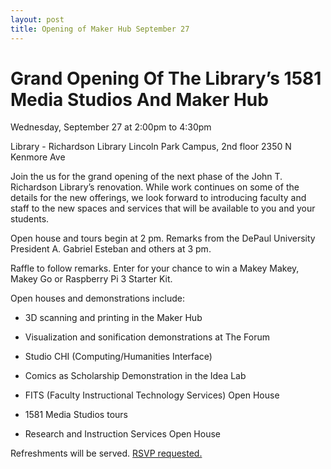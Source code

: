 ```yaml
---
layout: post
title: Opening of Maker Hub September 27
---
```


# Grand Opening Of The Library’s 1581 Media Studios And Maker Hub

Wednesday, September 27 at 2:00pm to 4:30pm

Library - Richardson Library Lincoln Park Campus, 2nd floor 2350 N Kenmore Ave

Join the us for the grand opening of the next phase of the John T. Richardson Library’s renovation.  While work continues on some of the details for the new offerings, we look forward to introducing faculty and staff to the new spaces and services that will be available to you and your students.
 
Open house and tours begin at 2 pm. Remarks from the DePaul University President A. Gabriel Esteban and others at 3 pm. 
 
Raffle to follow remarks.  Enter for your chance to win a Makey Makey, Makey Go or Raspberry Pi 3 Starter Kit. 
 
Open houses and demonstrations include:

  * 3D scanning and printing in the Maker Hub
  
  * Visualization and sonification demonstrations at The Forum
  
  * Studio CHI (Computing/Humanities Interface)
  
  * Comics as Scholarship Demonstration in the Idea Lab
  
  * FITS (Faculty Instructional Technology Services) Open House
  
  * 1581 Media Studios tours
  
  * Research and Instruction Services Open House
 
Refreshments will be served.  [RSVP requested.](https://events.depaul.edu/event/grand_opening_of_the_librarys_1581_digital_studios_and_maker_hub#.Wcpj5kuGND8)
